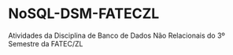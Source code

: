 # NoSQL-DSM-FATECZL
Atividades da Disciplina de Banco de Dados Não Relacionais do 3º Semestre da FATEC/ZL
